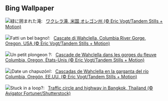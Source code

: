 ## Bing Wallpaper
![](https://www.bing.com/th?id=OHR.WahclellaFalls_JA-JP1412765410_UHD.jpg&w=1000)緑に囲まれた滝:&nbsp;&ensp;[ワクレラ滝, 米国 オレゴン州 (© Eric Vogt/Tandem Stills + Motion)](https://www.bing.com/th?id=OHR.WahclellaFalls_JA-JP1412765410_UHD.jpg)
<br><br/>
![](https://www.bing.com/th?id=OHR.WahclellaFalls_IT-IT1579861571_UHD.jpg&w=1000)Fatti un bel bagno!:&nbsp;&ensp;[Cascate di Wahclella, Columbia River Gorge, Oregon, USA (© Eric Vogt/Tandem Stills + Motion)](https://www.bing.com/th?id=OHR.WahclellaFalls_IT-IT1579861571_UHD.jpg)
<br><br/>
![](https://www.bing.com/th?id=OHR.WahclellaFalls_FR-FR6884948477_UHD.jpg&w=1000)Un petit plongeon ?:&nbsp;&ensp;[Cascade de Wahclella dans les gorges du fleuve Columbia, Oregon, États-Unis (© Eric Vogt/Tandem Stills + Motion)](https://www.bing.com/th?id=OHR.WahclellaFalls_FR-FR6884948477_UHD.jpg)
<br><br/>
![](https://www.bing.com/th?id=OHR.WahclellaFalls_ES-ES6891915374_UHD.jpg&w=1000)¡Date un chapuzón!:&nbsp;&ensp;[Cascadas de Wahclella en la garganta del río Columbia, Oregón, EE.UU. (© Eric Vogt/Tandem Stills + Motion)](https://www.bing.com/th?id=OHR.WahclellaFalls_ES-ES6891915374_UHD.jpg)
<br><br/>
![](https://www.bing.com/th?id=OHR.BangkokCircle_EN-GB8143129520_UHD.jpg&w=1000)Stuck in a loop?:&nbsp;&ensp;[Traffic circle and highway in Bangkok, Thailand (© Avigator Fortuner/Shutterstock)](https://www.bing.com/th?id=OHR.BangkokCircle_EN-GB8143129520_UHD.jpg)
<br><br/>
